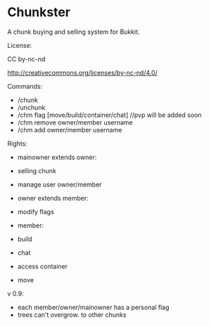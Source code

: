 Chunkster
=========

A chunk buying and selling system for Bukkit.

License:

CC by-nc-nd

http://creativecommons.org/licenses/by-nc-nd/4.0/


Commands:
  - /chunk
  - /unchunk
  - /chm flag [move/build/container/chat]    //pvp will be added soon
  - /chm remove owner/member username
  - /chm add owner/member username
  
Rights:
  - mainowner extends owner:
   - selling chunk
   - manage user owner/member
  
  - owner extends member:
   - modify flags
  
  - member:
   - build
   - chat
   - access container
   - move

v 0.9:
- each member/owner/mainowner has a personal flag
- trees can't overgrow. to other chunks
